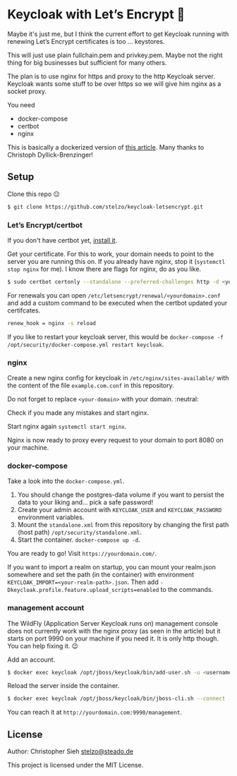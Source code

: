 # Keycloak with Let’s Encrypt :closed_lock_with_key:

Maybe it's just me, but I think the current effort to get Keycloak running with renewing Let’s Encrypt certificates is too ... keystores.

This will just use plain fullchain.pem and privkey.pem. Maybe not the right thing for big businesses but sufficient for many others.

The plan is to use nginx for https and proxy to the http Keycloak server. Keycloak wants some stuff to be over https so we will give him nginx as a socket proxy.

You need
- docker-compose
- certbot
- nginx

This is basically a dockerized version of [this article](https://www.datamate.org/installation-keycloak-sso-ubuntu-18-04/). Many thanks to Christoph Dyllick-Brenzinger!

## Setup
Clone this repo :neutral_face:
```sh
$ git clone https://github.com/stelzo/keycloak-letsencrypt.git
```

### Let’s Encrypt/certbot
If you don't have certbot yet, [install it](https://certbot.eff.org/).

Get your certificate.
For this to work, your domain needs to point to the server you are running this on.
If you already have nginx, stop it (`systemctl stop nginx` for me). I know there are flags for nginx, do as you like.  
```sh
$ sudo certbot certonly --standalone --preferred-challenges http -d <your-domain>
```

For renewals you can open `/etc/letsencrypt/renewal/<yourdomain>.conf` and add a custom command to be executed when the certbot updated your certifcates.
```sh
renew_hook = nginx -s reload
```
If you like to restart your keycloak server, this would be `docker-compose -f /opt/security/docker-compose.yml restart keycloak`.

### nginx 
Create a new nginx config for keycloak in `/etc/nginx/sites-available/` with the content of the file `example.com.conf` in this repository.

Do not forget to replace `<your-domain>` with your domain. :neutral:

Check if you made any mistakes and start nginx.

Start nginx again `systemctl start nginx`.

Nginx is now ready to proxy every request to your domain to port 8080 on your machine.

### docker-compose

Take a look into the `docker-compose.yml`.
1. You should change the postgres-data volume if you want to persist the data to your liking and... pick a safe password!
2. Create your admin account with `KEYCLOAK_USER` and `KEYCLOAK_PASSWORD` environment variables.
3. Mount the `standalone.xml` from this repository by changing the first path (host path) `/opt/security/standalone.xml`.
4. Start the container. `docker-compose up -d`.

You are ready to go! Visit `https://yourdomain.com/`.

If you want to import a realm on startup, you can mount your realm.json somewhere and set the path (in the container) with environment `KEYCLOAK_IMPORT=<your-realm-path>.json`. Then add `-Dkeycloak.profile.feature.upload_scripts=enabled` to the commands.

### management account

The WildFly (Application Server Keycloak runs on) management console does not currently work with the nginx proxy (as seen in the article) but it starts on port 9990 on your machine if you need it. It is only http though. You can help fixing it. :wink:

Add an account.
```sh
$ docker exec keycloak /opt/jboss/keycloak/bin/add-user.sh -u <username> -p <password> -cw
```

Reload the server inside the container.
```sh
$ docker exec keycloak /opt/jboss/keycloak/bin/jboss-cli.sh --connect --command=reload
```

You can reach it at `http://yourdomain.com:9990/management`.

## License
Author: Christopher Sieh <stelzo@steado.de>

This project is licensed under the MIT License.
